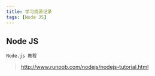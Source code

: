 ```yaml
---
title: 学习资源记录
tags: [Node JS]
---
```


## Node JS
    Node.js 教程
> http://www.runoob.com/nodejs/nodejs-tutorial.html